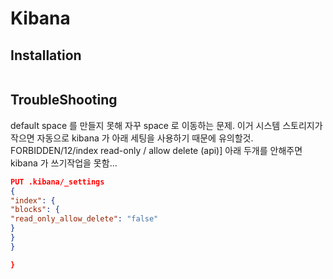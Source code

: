 # Kibana

## Installation

```
```

## TroubleShooting

default space 를 만들지 못해 자꾸 space 로 이동하는 문제.
이거 시스템 스토리지가 작으면 자동으로 kibana 가 아래 세팅을 사용하기 때문에 유의할것.
FORBIDDEN/12/index read-only / allow delete (api)]
아래 두개를 안해주면 kibana 가 쓰기작업을 못함...

```json
PUT .kibana/_settings
{
"index": {
"blocks": {
"read_only_allow_delete": "false"
}
}
}

}
```